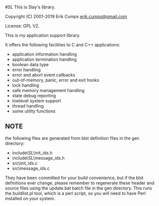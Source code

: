 #SL
This is Slay's library.

Copyright (C) 2001-2019 Erik Cumps <erik.cumps@gmail.com>

License: GPL V2.

This is my application support library.

It offers the following facilities to C and C++ applications:

* application information handling
* application termination handling
* boolean data type
* error handling
* error and abort event callbacks
* out-of-memory, panic, error and exit hooks
* lock handling
* safe memory management handling
* state debug reporting
* lowlevel system support
* thread handling
* some utility functions

NOTE
----

the following files are generated from blst definition files in the gen directory:

* include\SL\init_ids.h
* include\SL\message_ids.h
* src\init_ids.c
* src\message_ids.c

They have been committed for your build convenience, but if the blst definitions
ever change, please remember to regenerate these header and source files using the
update.bat batch file in the gen directory. This runs the buildlist.pl tool, which
is a perl script, so you will need to have Perl installed on your system.

